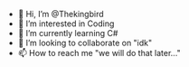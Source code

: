 - 👋 Hi, I’m @Thekingbird
- 👀 I’m interested in Coding
- 🌱 I’m currently learning C#
- 💞️ I’m looking to collaborate on "idk"
- 📫 How to reach me "we will do that later..."

<!---
Thekingbird/Thekingbird is a ✨ special ✨ repository because its `README.md` (this file) appears on your GitHub profile.
You can click the Preview link to take a look at your changes.
--->
